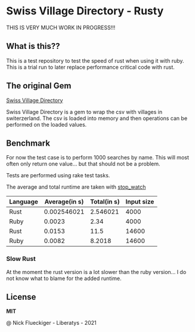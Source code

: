 # Swiss Village Directory - Rusty

THIS IS VERY MUCH WORK IN PROGRESS!!!

## What is this??

This is a test repository to test the speed of rust when using it with ruby.
This is a trial run to later replace performance critical code with rust.

## The original Gem

[Swiss Village Directory](https://github.com/renuo/swiss-village-directory)

Swiss Village Directory is a gem to wrap the csv with villages in switerzerland.
The csv is loaded into memory and then operations can be performed on the loaded values.



## Benchmark

For now the test case is to perform 1000 searches by name. This will most often only return one value... but that
should not be a problem.

Tests are performed using rake test tasks.

The average and total runtime are taken with [stop_watch](https://github.com/danielpclark/stop_watch)


Language | Average(in s)| Total(in s) | Input size
------ | ------|----------|----
Rust | 0.002546021 | 2.546021 | 4000 |
Ruby | 0.0023     |  2.34 | 4000 |
Rust | 0.0153 | 11.5 | 14600 |
Ruby | 0.0082  |  8.2018 | 14600 |

### Slow Rust 

At the moment the rust version is a lot slower than the ruby version... I do not know what to blame for the
added runtime.

## License

**MIT** 


@ Nick Flueckiger - Liberatys - 2021
